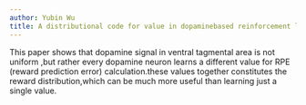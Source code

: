 ```yaml
---
author: Yubin Wu
title: A distributional code for value in dopaminebased reinforcement learning
---
```


This paper shows that dopamine signal in ventral tagmental area is not uniform ,but rather every dopamine neuron learns a different value for RPE (reward prediction error) calculation.these values together constitutes the reward distribution,which can be much more useful than learning just a single value. 